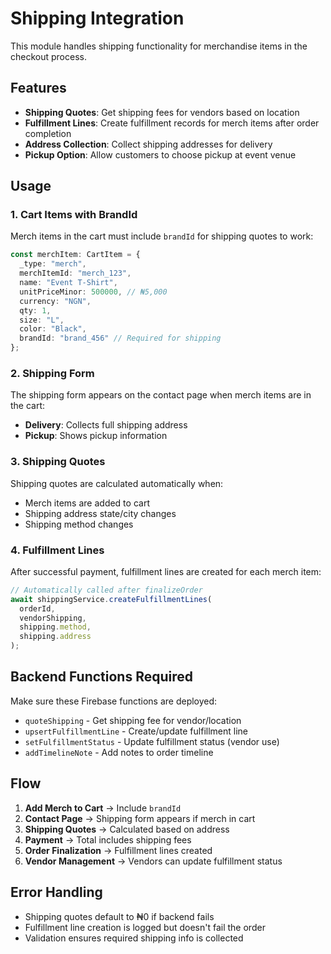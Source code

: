 # Shipping Integration

This module handles shipping functionality for merchandise items in the checkout process.

## Features

- **Shipping Quotes**: Get shipping fees for vendors based on location
- **Fulfillment Lines**: Create fulfillment records for merch items after order completion
- **Address Collection**: Collect shipping addresses for delivery
- **Pickup Option**: Allow customers to choose pickup at event venue

## Usage

### 1. Cart Items with BrandId

Merch items in the cart must include `brandId` for shipping quotes to work:

```typescript
const merchItem: CartItem = {
  _type: "merch",
  merchItemId: "merch_123",
  name: "Event T-Shirt",
  unitPriceMinor: 500000, // ₦5,000
  currency: "NGN",
  qty: 1,
  size: "L",
  color: "Black",
  brandId: "brand_456" // Required for shipping
};
```

### 2. Shipping Form

The shipping form appears on the contact page when merch items are in the cart:

- **Delivery**: Collects full shipping address
- **Pickup**: Shows pickup information

### 3. Shipping Quotes

Shipping quotes are calculated automatically when:
- Merch items are added to cart
- Shipping address state/city changes
- Shipping method changes

### 4. Fulfillment Lines

After successful payment, fulfillment lines are created for each merch item:

```typescript
// Automatically called after finalizeOrder
await shippingService.createFulfillmentLines(
  orderId,
  vendorShipping,
  shipping.method,
  shipping.address
);
```

## Backend Functions Required

Make sure these Firebase functions are deployed:

- `quoteShipping` - Get shipping fee for vendor/location
- `upsertFulfillmentLine` - Create/update fulfillment line
- `setFulfillmentStatus` - Update fulfillment status (vendor use)
- `addTimelineNote` - Add notes to order timeline

## Flow

1. **Add Merch to Cart** → Include `brandId`
2. **Contact Page** → Shipping form appears if merch in cart
3. **Shipping Quotes** → Calculated based on address
4. **Payment** → Total includes shipping fees
5. **Order Finalization** → Fulfillment lines created
6. **Vendor Management** → Vendors can update fulfillment status

## Error Handling

- Shipping quotes default to ₦0 if backend fails
- Fulfillment line creation is logged but doesn't fail the order
- Validation ensures required shipping info is collected
